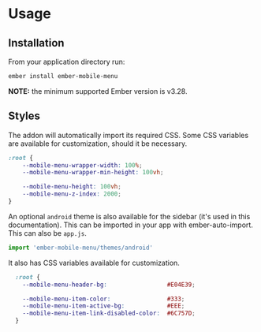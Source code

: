 # Usage
## Installation
From your application directory run: 

```sh
ember install ember-mobile-menu
```

**NOTE:** the minimum supported Ember version is v3.28.

## Styles
The addon will automatically import its required CSS. Some CSS variables are available for customization, should it be necessary.

```css
:root {
    --mobile-menu-wrapper-width: 100%;
    --mobile-menu-wrapper-min-height: 100vh;

    --mobile-menu-height: 100vh;
    --mobile-menu-z-index: 2000;
}
```

An optional `android` theme is also available for the sidebar (it's used in this documentation). This can be imported in your app with ember-auto-import. This can also be `app.js`.

```javascript
import 'ember-mobile-menu/themes/android'
```

It also has CSS variables available for customization.

```css
  :root {
    --mobile-menu-header-bg:                 #E04E39;

    --mobile-menu-item-color:                #333;
    --mobile-menu-item-active-bg:            #EEE;
    --mobile-menu-item-link-disabled-color:  #6C757D;
  }
```

